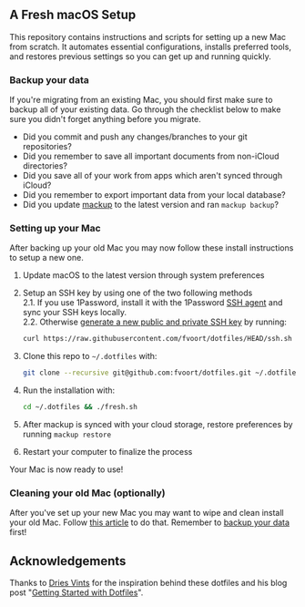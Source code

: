## A Fresh macOS Setup

This repository contains instructions and scripts for setting up a new Mac from scratch. It automates essential configurations, installs preferred tools, and restores previous settings so you can get up and running quickly.

### Backup your data

If you're migrating from an existing Mac, you should first make sure to backup all of your existing data. Go through the checklist below to make sure you didn't forget anything before you migrate.

-   Did you commit and push any changes/branches to your git repositories?
-   Did you remember to save all important documents from non-iCloud directories?
-   Did you save all of your work from apps which aren't synced through iCloud?
-   Did you remember to export important data from your local database?
-   Did you update [mackup](https://github.com/lra/mackup) to the latest version and ran `mackup backup`?

### Setting up your Mac

After backing up your old Mac you may now follow these install instructions to setup a new one.

1. Update macOS to the latest version through system preferences
2. Setup an SSH key by using one of the two following methods  
   2.1. If you use 1Password, install it with the 1Password [SSH agent](https://developer.1password.com/docs/ssh/get-started/#step-3-turn-on-the-1password-ssh-agent) and sync your SSH keys locally.  
   2.2. Otherwise [generate a new public and private SSH key](https://docs.github.com/en/github/authenticating-to-github/generating-a-new-ssh-key-and-adding-it-to-the-ssh-agent) by running:

    ```zsh
    curl https://raw.githubusercontent.com/fvoort/dotfiles/HEAD/ssh.sh | sh -s "<your-email-address>"
    ```

3. Clone this repo to `~/.dotfiles` with:

    ```zsh
    git clone --recursive git@github.com:fvoort/dotfiles.git ~/.dotfiles
    ```

4. Run the installation with:

    ```zsh
    cd ~/.dotfiles && ./fresh.sh
    ```

5. After mackup is synced with your cloud storage, restore preferences by running `mackup restore`
6. Restart your computer to finalize the process

Your Mac is now ready to use!

### Cleaning your old Mac (optionally)

After you've set up your new Mac you may want to wipe and clean install your old Mac. Follow [this article](https://support.apple.com/guide/mac-help/erase-and-reinstall-macos-mh27903/mac) to do that. Remember to [backup your data](#backup-your-data) first!

## Acknowledgements

Thanks to [Dries Vints](https://github.com/driesvints) for the inspiration behind these dotfiles and his blog post "[Getting Started with Dotfiles](https://driesvints.com/blog/getting-started-with-dotfiles)".
